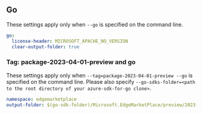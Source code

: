 ## Go

These settings apply only when `--go` is specified on the command line.

```yaml $(go)
go:
  license-header: MICROSOFT_APACHE_NO_VERSION
  clear-output-folder: true
```

### Tag: package-2023-04-01-preview and go

These settings apply only when `--tag=package-2023-04-01-preview --go` is specified on the command line.
Please also specify `--go-sdks-folder=<path to the root directory of your azure-sdk-for-go clone>`.

```yaml $(tag) == 'package-2023-04-01-preview' && $(go)
namespace: edgemarketplace
output-folder: $(go-sdk-folder)/Microsoft.EdgeMarketPlace/preview/2023-04-01-preview/$(namespace)
```
